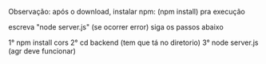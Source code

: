 Observação: após o download, instalar npm: (npm install) pra execução

escreva "node server.js" (se ocorrer error) siga os passos abaixo

1° npm install cors
2° cd backend (tem que tá no diretorio)
3° node server.js (agr deve funcionar)
